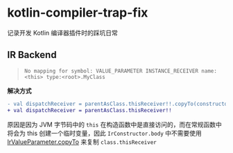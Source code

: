 # kotlin-compiler-trap-fix
记录开发 Kotlin 编译器插件时的踩坑日常

## IR Backend

> `No mapping for symbol: VALUE_PARAMETER INSTANCE_RECEIVER name:<this> type:<root>.MyClass`

**解决方式**
```diff
- val dispatchReceiver = parentAsClass.thisReceiver!!.copyTo(constructor)
+ val dispatchReceiver = parentAsClass.thisReceiver!!
```
原因是因为 JVM 字节码中的 `this` 在构造函数中是直接访问的，而在常规函数中将会为 this 创建一个临时变量，因此 `IrConstructor.body` 中不需要使用 [IrValueParameter.copyTo](https://github.com/JetBrains/kotlin/blob/1.6.20/compiler/ir/backend.common/src/org/jetbrains/kotlin/backend/common/ir/IrUtils.kt#L113) 来复制 `class.thisReceiver`
